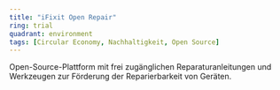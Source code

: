 ```yaml
---
title: "iFixit Open Repair"
ring: trial
quadrant: environment
tags: [Circular Economy, Nachhaltigkeit, Open Source]
---
```


Open-Source-Plattform mit frei zugänglichen Reparaturanleitungen und Werkzeugen zur Förderung der Reparierbarkeit von Geräten.